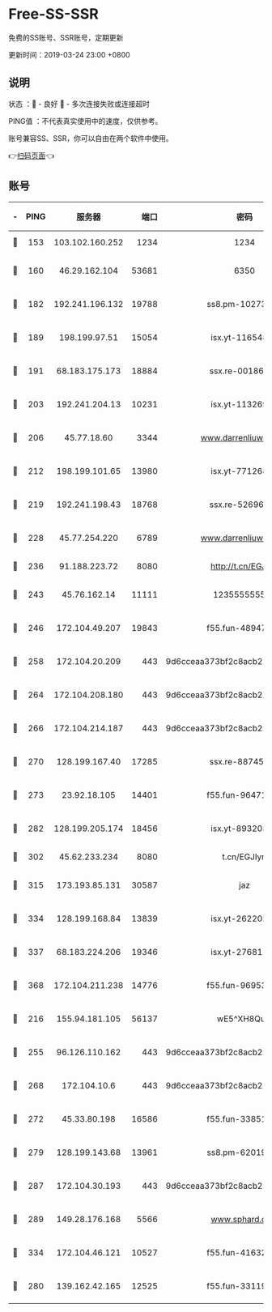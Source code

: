 # Free-SS-SSR

免费的SS账号、SSR账号，定期更新

更新时间：2019-03-24 23:00 +0800

## 说明

状态     ：🙂 - 良好 🙁 - 多次连接失败或连接超时

PING值   ：不代表真实使用中的速度，仅供参考。

账号兼容SS、SSR，你可以自由在两个软件中使用。

👉[扫码页面](https://liesauer.github.io/Free-SS-SSR/)👈

## 账号

|-|PING|服务器|端口|密码|加密方式|区域|
|:----:|:----:|:-----:|-----:|:----:|:----:|:----:|
|🙂|153|103.102.160.252|1234|1234|rc4-md5|JP|
|🙂|160|46.29.162.104|53681|6350|aes-128-ctr|RU|
|🙂|182|192.241.196.132|19788|ss8.pm-10273519|aes-256-cfb|US|
|🙂|189|198.199.97.51|15054|isx.yt-11654879|aes-256-cfb|US|
|🙂|191|68.183.175.173|18884|ssx.re-00186706|aes-256-cfb|US|
|🙂|203|192.241.204.13|10231|isx.yt-11326913|aes-256-cfb|US|
|🙂|206|45.77.18.60|3344|www.darrenliuwei.com|aes-256-cfb|JP|
|🙂|212|198.199.101.65|13980|isx.yt-77126897|aes-256-cfb|US|
|🙂|219|192.241.198.43|18768|ssx.re-52696687|aes-256-cfb|US|
|🙂|228|45.77.254.220|6789|www.darrenliuwei.com|aes-256-cfb|SG|
|🙂|236|91.188.223.72|8080|http://t.cn/EGJIyrl|rc4-md5|RU|
|🙂|243|45.76.162.14|11111|123555555555|aes-256-cfb|SG|
|🙂|246|172.104.49.207|19843|f55.fun-48947292|aes-256-cfb|SG|
|🙂|258|172.104.20.209|443|9d6cceaa373bf2c8acb22e60b6a58be6|aes-256-cfb|US|
|🙂|264|172.104.208.180|443|9d6cceaa373bf2c8acb22e60b6a58be6|aes-256-cfb|US|
|🙂|266|172.104.214.187|443|9d6cceaa373bf2c8acb22e60b6a58be6|aes-256-cfb|US|
|🙂|270|128.199.167.40|17285|ssx.re-88745830|aes-256-cfb|SG|
|🙂|273|23.92.18.105|14401|f55.fun-96471682|aes-256-cfb|US|
|🙂|282|128.199.205.174|18456|isx.yt-89320378|aes-256-cfb|SG|
|🙂|302|45.62.233.234|8080|t.cn/EGJIyrl|rc4-md5|CA|
|🙂|315|173.193.85.131|30587|jaz|aes-256-cfb|US|
|🙂|334|128.199.168.84|13839|isx.yt-26220217|aes-256-cfb|SG|
|🙂|337|68.183.224.206|19346|isx.yt-27681130|aes-256-cfb|SG|
|🙂|368|172.104.211.238|14776|f55.fun-96953880|aes-256-cfb|US|
|🙂|216|155.94.181.105|56137|wE5^XH8Quw|aes-256-cfb|US|
|🙂|255|96.126.110.162|443|9d6cceaa373bf2c8acb22e60b6a58be6|aes-256-cfb|US|
|🙂|268|172.104.10.6|443|9d6cceaa373bf2c8acb22e60b6a58be6|aes-256-cfb|US|
|🙂|272|45.33.80.198|16586|f55.fun-33851911|aes-256-cfb|US|
|🙂|279|128.199.143.68|13961|ss8.pm-62019170|aes-256-cfb|SG|
|🙂|287|172.104.30.193|443|9d6cceaa373bf2c8acb22e60b6a58be6|aes-256-cfb|US|
|🙂|289|149.28.176.168|5566|www.sphard.com|aes-256-cfb|AU|
|🙂|334|172.104.46.121|10527|f55.fun-41632865|aes-256-cfb|SG|
|🙁|280|139.162.42.165|12525|f55.fun-33119577|aes-256-cfb|SG|
